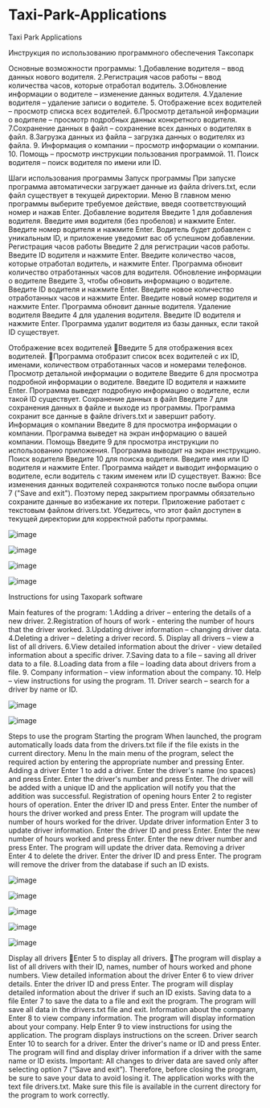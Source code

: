 # Taxi-Park-Applications
Taxi Park Applications


Инструкция по использованию программного обеспечения Таксопарк


Основные возможности программы:
1.Добавление водителя – ввод данных нового водителя.
2.Регистрация часов работы – ввод количества часов, которые отработал водитель.
3.Обновление информации о водителе – изменение данных водителя.
4.Удаление водителя – удаление записи о водителе.
5. Отображение всех водителей – просмотр списка всех водителей.
6.Просмотр детальной информации о водителе – просмотр подробных данных конкретного водителя.
7.Сохранение данных в файл – сохранение всех данных о водителях в файл.
8.Загрузка данных из файла – загрузка данных о водителях из файла.
9. Информация о компании – просмотр информации о компании.
10. Помощь – просмотр инструкции пользования программой.
11. Поиск водителя – поиск водителя по имени или ID.



Шаги использования программы
Запуск программы
При запуске программа автоматически загружает данные из файла drivers.txt, если файл существует в текущей директории.
Меню
В главном меню программы выберите требуемое действие, введя соответствующий номер и нажав Enter.
Добавление водителя
Введите 1 для добавления водителя.
Введите имя водителя (без пробелов) и нажмите Enter.
Введите номер водителя и нажмите Enter.
Водитель будет добавлен с уникальным ID, и приложение уведомит вас об успешном добавлении.
Регистрация часов работы
Введите 2 для регистрации часов работы.
Введите ID водителя и нажмите Enter.
Введите количество часов, которые отработал водитель, и нажмите Enter.
Программа обновит количество отработанных часов для водителя.
Обновление информации о водителе
Введите 3, чтобы обновить информацию о водителе.
Введите ID водителя и нажмите Enter.
Введите новое количество отработанных часов и нажмите Enter.
Введите новый номер водителя и нажмите Enter.
Программа обновит данные водителя.
Удаление водителя
Введите 4 для удаления водителя.
Введите ID водителя и нажмите Enter.
Программа удалит водителя из базы данных, если такой ID существует.

Отображение всех водителей
Введите 5 для отображения всех водителей.
Программа отобразит список всех водителей с их ID, именами, количеством отработанных часов и номерами телефонов.
Просмотр детальной информации о водителе
Введите 6 для просмотра подробной информации о водителе.
Введите ID водителя и нажмите Enter.
Программа выведет подробную информацию о водителе, если такой ID существует.
Сохранение данных в файл
Введите 7 для сохранения данных в файле и выходе из программы.
Программа сохранит все данные в файле drivers.txt и завершит работу.
Информация о компании
Введите 8 для просмотра информации о компании.
Программа выведет на экран информацию о вашей компании.
Помощь
Введите 9 для просмотра инструкции по использованию приложения.
Программа выводит на экран инструкцию.
Поиск водителя
Введите 10 для поиска водителя.
Введите имя или ID водителя и нажмите Enter.
Программа найдет и выводит информацию о водителе, если водитель с таким именем или ID существует.
Важно:
Все изменения данных водителей сохраняются только после выбора опции 7 ("Save and exit"). Поэтому перед закрытием программы обязательно сохраните данные во избежание их потери.
Приложение работает с текстовым файлом drivers.txt. Убедитесь, что этот файл доступен в текущей директории для корректной работы программы.



![image](https://github.com/YuraGolinsky/Taxi-Park-Applications/assets/134283897/3789f1e2-e73f-4b13-b209-a992c4aab55e)

![image](https://github.com/YuraGolinsky/Taxi-Park-Applications/assets/134283897/f3441729-eae8-4b61-be7c-30343929c36e)

![image](https://github.com/YuraGolinsky/Taxi-Park-Applications/assets/134283897/b8740b87-4104-4603-828f-26c0c06f020d)

![image](https://github.com/YuraGolinsky/Taxi-Park-Applications/assets/134283897/ca8e517a-237c-418a-ac67-fcb3d6c7dfd7)

Instructions for using Taxopark software


Main features of the program:
1.Adding a driver – entering the details of a new driver.
2.Registration of hours of work - entering the number of hours that the driver worked.
3.Updating driver information – changing driver data.
4.Deleting a driver – deleting a driver record.
5. Display all drivers – view a list of all drivers.
6.View detailed information about the driver - view detailed information about a specific driver.
7.Saving data to a file – saving all driver data to a file.
8.Loading data from a file – loading data about drivers from a file.
9. Company information – view information about the company.
10. Help – view instructions for using the program.
11. Driver search – search for a driver by name or ID.

![image](https://github.com/YuraGolinsky/Taxi-Park-Applications/assets/134283897/de6bd1db-5806-46fb-a71b-896618f00f42)

![image](https://github.com/YuraGolinsky/Taxi-Park-Applications/assets/134283897/537b48ca-bf9e-46a3-a550-13821add3b5f)


Steps to use the program
Starting the program
When launched, the program automatically loads data from the drivers.txt file if the file exists in the current directory.
Menu
In the main menu of the program, select the required action by entering the appropriate number and pressing Enter.
Adding a driver
Enter 1 to add a driver.
Enter the driver's name (no spaces) and press Enter.
Enter the driver's number and press Enter.
The driver will be added with a unique ID and the application will notify you that the addition was successful.
Registration of opening hours
Enter 2 to register hours of operation.
Enter the driver ID and press Enter.
Enter the number of hours the driver worked and press Enter.
The program will update the number of hours worked for the driver.
Update driver information
Enter 3 to update driver information.
Enter the driver ID and press Enter.
Enter the new number of hours worked and press Enter.
Enter the new driver number and press Enter.
The program will update the driver data.
Removing a driver
Enter 4 to delete the driver.
Enter the driver ID and press Enter.
The program will remove the driver from the database if such an ID exists.

![image](https://github.com/YuraGolinsky/Taxi-Park-Applications/assets/134283897/622a0f94-2e56-4caa-a414-45e715f39456)

![image](https://github.com/YuraGolinsky/Taxi-Park-Applications/assets/134283897/e93858c3-f107-486d-bdff-c6099df76e23)

![image](https://github.com/YuraGolinsky/Taxi-Park-Applications/assets/134283897/88ac7aa1-c857-4f29-841b-744a4ef6bd2a)

![image](https://github.com/YuraGolinsky/Taxi-Park-Applications/assets/134283897/9fcee334-145f-4672-a4c5-59385a996ab7)

![image](https://github.com/YuraGolinsky/Taxi-Park-Applications/assets/134283897/3361a888-1060-4c67-ba1e-b456bdc17a9a)

Display all drivers
Enter 5 to display all drivers.
The program will display a list of all drivers with their ID, names, number of hours worked and phone numbers.
View detailed information about the driver
Enter 6 to view driver details.
Enter the driver ID and press Enter.
The program will display detailed information about the driver if such an ID exists.
Saving data to a file
Enter 7 to save the data to a file and exit the program.
The program will save all data in the drivers.txt file and exit.
Information about the company
Enter 8 to view company information.
The program will display information about your company.
Help
Enter 9 to view instructions for using the application.
The program displays instructions on the screen.
Driver search
Enter 10 to search for a driver.
Enter the driver's name or ID and press Enter.
The program will find and display driver information if a driver with the same name or ID exists.
Important:
All changes to driver data are saved only after selecting option 7 (“Save and exit”). Therefore, before closing the program, be sure to save your data to avoid losing it.
The application works with the text file drivers.txt. Make sure this file is available in the current directory for the program to work correctly.























